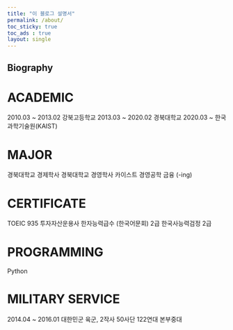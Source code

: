 ```yaml
---
title: "이 블로그 설명서"
permalink: /about/
toc_sticky: true
toc_ads : true
layout: single
---
```


## Biography

# ACADEMIC
2010.03 ~ 2013.02 강북고등학교
2013.03 ~ 2020.02 경북대학교
2020.03 ~         한국과학기술원(KAIST)

# MAJOR
경북대학교 경제학사
경북대학교 경영학사
카이스트 경영공학 금융 (-ing)

# CERTIFICATE
TOEIC 935
투자자산운용사
한자능력급수 (한국어문회) 2급
한국사능력검정 2급

# PROGRAMMING
Python

# MILITARY SERVICE
2014.04 ~ 2016.01 대한민군 육군, 2작사 50사단 122연대 본부중대
